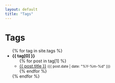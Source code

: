 ```yaml
---
layout: default
title: "Tags"
---
```


<h1>Tags</h1>

<ul>
{% for tag in site.tags %}
  <li>
    <strong>{{ tag[0] }}</strong>
    <ul>
    {% for post in tag[1] %}
      <li>
        <a href="{{ post.url | relative_url }}">{{ post.title }}</a>
        <small>({{ post.date | date: "%Y-%m-%d" }})</small>
      </li>
    {% endfor %}
    </ul>
  </li>
{% endfor %}
</ul>
